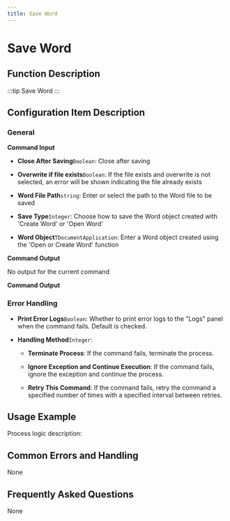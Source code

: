 ```yaml
---
title: Save Word
---
```


# Save Word

## Function Description

:::tip 
Save Word
:::

## Configuration Item Description

### General

**Command Input**

- **Close After Saving**`Boolean`: Close after saving

- **Overwrite if file exists**`Boolean`: If the file exists and overwrite is not selected, an error will be shown indicating the file already exists

- **Word File Path**`string`: Enter or select the path to the Word file to be saved

- **Save Type**`Integer`: Choose how to save the Word object created with 'Create Word' or 'Open Word'

- **Word Object**`TDocumentApplication`: Enter a Word object created using the 'Open or Create Word' function


**Command Output**

No output for the current command


**Command Output**

### Error Handling

- **Print Error Logs**`Boolean`: Whether to print error logs to the "Logs" panel when the command fails. Default is checked. 

- **Handling Method**`Integer`:

    - **Terminate Process**: If the command fails, terminate the process.

    - **Ignore Exception and Continue Execution**: If the command fails, ignore the exception and continue the process.

    - **Retry This Command**: If the command fails, retry the command a specified number of times with a specified interval between retries.

## Usage Example

Process logic description:

## Common Errors and Handling

None

## Frequently Asked Questions

None

